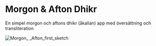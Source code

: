 # Morgon & Afton Dhikr
En simpel morgon och aftons dhikr (åkallan) app med översättning och transliteration


![Morgon_ _Afton_first_sketch](https://github.com/ArtanBajqinca/Morgon-Aftons-dhikr/assets/72929040/8738c1da-725a-4907-8948-c18f00fde8cd)
